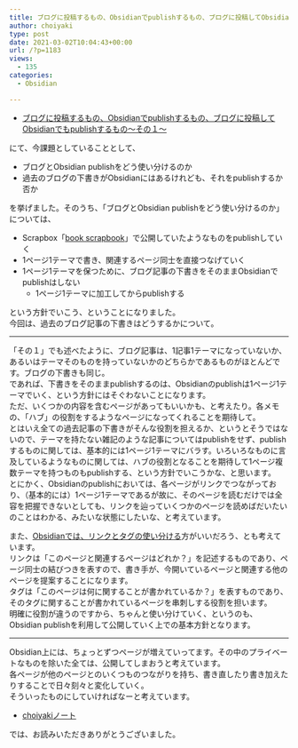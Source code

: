 ```yaml
---
title: ブログに投稿するもの、Obsidianでpublishするもの、ブログに投稿してObsidianでもpublishするもの〜その２〜
author: choiyaki
type: post
date: 2021-03-02T10:04:43+00:00
url: /?p=1183
views:
  - 135
categories:
  - Obsidian

---
```

  * [ブログに投稿するもの、Obsidianでpublishするもの、ブログに投稿してObsidianでもpublishするもの〜その１〜][1]

にて、今課題としていることとして、

  * ブログとObsidian publishをどう使い分けるのか
  * 過去のブログの下書きがObsidianにはあるけれども、それをpublishするか否か

を挙げました。そのうち、「ブログとObsidian publishをどう使い分けるのか」については、

  * Scrapbox「[book scrapbook][2]」で公開していたようなものをpublishしていく
  * 1ページ1テーマで書き、関連するページ同士を直接つなげていく
  * 1ページ1テーマを保つために、ブログ記事の下書きをそのままObsidianでpublishはしない 
      * 1ページ1テーマに加工してからpublishする

という方針でいこう、ということになりました。  
今回は、過去のブログ記事の下書きはどうするかについて。

* * *

「その１」でも述べたように、ブログ記事は、1記事1テーマになっていないか、あるいはテーマそのものを持っていないかのどちらかであるものがほとんどです。ブログの下書きも同じ。  
であれば、下書きをそのままpublishするのは、Obsidianのpublishは1ページ1テーマでいく、という方針にはそぐわないことになります。  
ただ、いくつかの内容を含むページがあってもいいかも、と考えたり。各メモの、「ハブ」の役割をするようなページになってくれることを期待して。  
とはいえ全ての過去記事の下書きがそんな役割を担えるか、というとそうではないので、テーマを持たない雑記のような記事についてはpublishをせず、publishするものに関しては、基本的には1ページ1テーマにバラす。いろいろなものに言及しているようなものに関しては、ハブの役割となることを期待して1ページ複数テーマを持つものもpublishする、という方針でいこうかな、と思います。  
とにかく、Obsidianのpublishにおいては、各ページがリンクでつながっており、（基本的には）1ページ1テーマであるが故に、そのページを読むだけでは全容を把握できないとしても、リンクを辿っていくつかのページを読めばだいたいのことはわかる、みたいな状態にしたいな、と考えています。

また、[Obsidianでは、リンクとタグの使い分ける][3]方がいいだろう、とも考えています。  
リンクは「このページと関連するページはどれか？」を記述するものであり、ページ同士の結びつきを表すので、書き手が、今開いているページと関連する他のページを提案することになります。  
タグは「このページは何に関することが書かれているか？」を表すものであり、そのタグに関することが書かれているページを串刺しする役割を担います。  
明確に役割が違うのですから、ちゃんと使い分けていく、というのも、Obsidian publishを利用して公開していく上での基本方針となります。

* * *

Obsidian上には、ちょっとずつページが増えていってます。その中のプライベートなものを除いた全ては、公開してしまおうと考えています。  
各ページが他のページとのいくつものつながりを持ち、書き直したり書き加えたりすることで日々刻々と変化していく。  
そういったものにしていければなーと考えています。

  * [choiyakiノート][4]

では、お読みいただきありがとうございました。

 [1]: https://choiyaki.com/?p=1178
 [2]: https://scrapbox.io/choiyaki-hondana/
 [3]: https://publish.obsidian.md/choiyaki/Published/Obsidian%E3%81%A7%E3%81%AF%E3%80%81%E3%83%AA%E3%83%B3%E3%82%AF%E3%81%A8%E3%82%BF%E3%82%B0%E3%81%AE%E4%BD%BF%E3%81%84%E5%88%86%E3%81%91%E3%82%8B
 [4]: https://publish.obsidian.md/choiyaki/